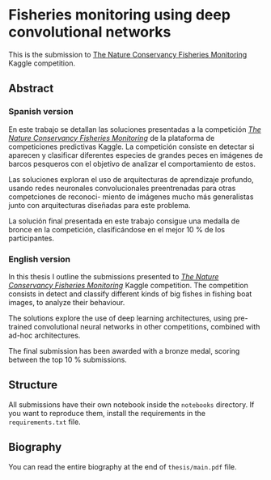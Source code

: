 Fisheries monitoring using deep convolutional networks
======================================================

This is the submission to [The Nature Conservancy Fisheries Monitoring](https://www.kaggle.com/c/the-nature-conservancy-fisheries-monitoring) Kaggle competition.

## Abstract

### Spanish version
En este trabajo se detallan las soluciones presentadas a la competición [_The Nature Conservancy Fisheries Monitoring_](https://www.kaggle.com/c/the-nature-conservancy-fisheries-monitoring) de la plataforma de competiciones
predictivas Kaggle. La competición consiste en detectar si aparecen y
clasificar diferentes especies de grandes peces en imágenes de barcos
pesqueros con el objetivo de analizar el comportamiento de estos.

Las soluciones exploran el uso de arquitecturas de aprendizaje profundo, usando
redes neuronales convolucionales preentrenadas para otras competciones de
reconoci- miento de imágenes mucho más generalistas junto con arquitecturas
diseñadas para este problema.

La solución final presentada en este trabajo consigue una medalla de bronce en
la competición, clasificándose en el mejor 10 % de los participantes.

### English version

In this thesis I outline the submissions presented to [_The Nature Conservancy Fisheries Monitoring_](https://www.kaggle.com/c/the-nature-conservancy-fisheries-monitoring) Kaggle competition. The competition consists in detect and classify different kinds of big fishes in fishing boat images, to analyze their behaviour.

The solutions explore the use of deep learning architectures, using pre-trained convolutional neural networks in other competitions, combined with ad-hoc architectures.

The final submission has been awarded with a bronze medal, scoring between the top 10 % submissions.

## Structure

All submissions have their own notebook inside the `notebooks` directory. If you want to reproduce them, install the requirements in the `requirements.txt` file.

## Biography

You can read the entire biography at the end of `thesis/main.pdf` file.
